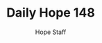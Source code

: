 ---
image: /assets/img/daily-hope-default-artwork.png
title: Daily Hope 148
number: 148
categories:
  - Daily Hope
author: Hope Staff
notes: Daily Hope 148
embed: >-
  EMBED_GOES_HERE
---